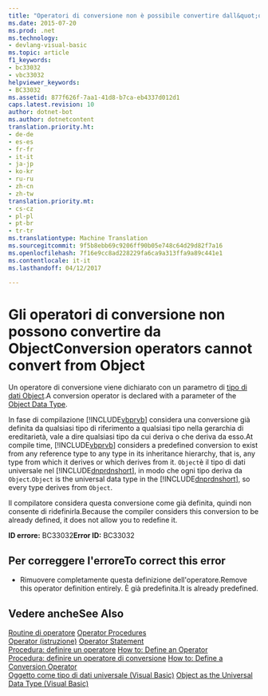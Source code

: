 ```yaml
---
title: "Operatori di conversione non è possibile convertire dall&quot;oggetto | Documenti di Microsoft"
ms.date: 2015-07-20
ms.prod: .net
ms.technology:
- devlang-visual-basic
ms.topic: article
f1_keywords:
- bc33032
- vbc33032
helpviewer_keywords:
- BC33032
ms.assetid: 877f626f-7aa1-41d8-b7ca-eb4337d012d1
caps.latest.revision: 10
author: dotnet-bot
ms.author: dotnetcontent
translation.priority.ht:
- de-de
- es-es
- fr-fr
- it-it
- ja-jp
- ko-kr
- ru-ru
- zh-cn
- zh-tw
translation.priority.mt:
- cs-cz
- pl-pl
- pt-br
- tr-tr
ms.translationtype: Machine Translation
ms.sourcegitcommit: 9f5b8ebb69c9206ff90b05e748c64d29d82f7a16
ms.openlocfilehash: 7f16e9cc8ad228229fa6ca9a313ffa9a89c441e1
ms.contentlocale: it-it
ms.lasthandoff: 04/12/2017

---
```

# <a name="conversion-operators-cannot-convert-from-object"></a><span data-ttu-id="363bf-102">Gli operatori di conversione non possono convertire da Object</span><span class="sxs-lookup"><span data-stu-id="363bf-102">Conversion operators cannot convert from Object</span></span>
<span data-ttu-id="363bf-103">Un operatore di conversione viene dichiarato con un parametro di [tipo di dati Object](../../visual-basic/language-reference/data-types/object-data-type.md).</span><span class="sxs-lookup"><span data-stu-id="363bf-103">A conversion operator is declared with a parameter of the [Object Data Type](../../visual-basic/language-reference/data-types/object-data-type.md).</span></span>  
  
 <span data-ttu-id="363bf-104">In fase di compilazione [!INCLUDE[vbprvb](../../csharp/programming-guide/concepts/linq/includes/vbprvb_md.md)] considera una conversione già definita da qualsiasi tipo di riferimento a qualsiasi tipo nella gerarchia di ereditarietà, vale a dire qualsiasi tipo da cui deriva o che deriva da esso.</span><span class="sxs-lookup"><span data-stu-id="363bf-104">At compile time, [!INCLUDE[vbprvb](../../csharp/programming-guide/concepts/linq/includes/vbprvb_md.md)] considers a predefined conversion to exist from any reference type to any type in its inheritance hierarchy, that is, any type from which it derives or which derives from it.</span></span> <span data-ttu-id="363bf-105">`Object`è il tipo di dati universale nel [!INCLUDE[dnprdnshort](../../csharp/getting-started/includes/dnprdnshort_md.md)], in modo che ogni tipo deriva da `Object`.</span><span class="sxs-lookup"><span data-stu-id="363bf-105">`Object` is the universal data type in the [!INCLUDE[dnprdnshort](../../csharp/getting-started/includes/dnprdnshort_md.md)], so every type derives from `Object`.</span></span>  
  
 <span data-ttu-id="363bf-106">Il compilatore considera questa conversione come già definita, quindi non consente di ridefinirla.</span><span class="sxs-lookup"><span data-stu-id="363bf-106">Because the compiler considers this conversion to be already defined, it does not allow you to redefine it.</span></span>  
  
 <span data-ttu-id="363bf-107">**ID errore:** BC33032</span><span class="sxs-lookup"><span data-stu-id="363bf-107">**Error ID:** BC33032</span></span>  
  
## <a name="to-correct-this-error"></a><span data-ttu-id="363bf-108">Per correggere l'errore</span><span class="sxs-lookup"><span data-stu-id="363bf-108">To correct this error</span></span>  
  
-   <span data-ttu-id="363bf-109">Rimuovere completamente questa definizione dell'operatore.</span><span class="sxs-lookup"><span data-stu-id="363bf-109">Remove this operator definition entirely.</span></span> <span data-ttu-id="363bf-110">È già predefinita.</span><span class="sxs-lookup"><span data-stu-id="363bf-110">It is already predefined.</span></span>  
  
## <a name="see-also"></a><span data-ttu-id="363bf-111">Vedere anche</span><span class="sxs-lookup"><span data-stu-id="363bf-111">See Also</span></span>  
 <span data-ttu-id="363bf-112">[Routine di operatore](../../visual-basic/programming-guide/language-features/procedures/operator-procedures.md) </span><span class="sxs-lookup"><span data-stu-id="363bf-112">[Operator Procedures](../../visual-basic/programming-guide/language-features/procedures/operator-procedures.md) </span></span>  
<span data-ttu-id="363bf-113"> [Operator (istruzione)](../../visual-basic/language-reference/statements/operator-statement.md) </span><span class="sxs-lookup"><span data-stu-id="363bf-113"> [Operator Statement](../../visual-basic/language-reference/statements/operator-statement.md) </span></span>  
<span data-ttu-id="363bf-114"> [Procedura: definire un operatore](../../visual-basic/programming-guide/language-features/procedures/how-to-define-an-operator.md) </span><span class="sxs-lookup"><span data-stu-id="363bf-114"> [How to: Define an Operator](../../visual-basic/programming-guide/language-features/procedures/how-to-define-an-operator.md) </span></span>  
<span data-ttu-id="363bf-115"> [Procedura: definire un operatore di conversione](../../visual-basic/programming-guide/language-features/procedures/how-to-define-a-conversion-operator.md) </span><span class="sxs-lookup"><span data-stu-id="363bf-115"> [How to: Define a Conversion Operator](../../visual-basic/programming-guide/language-features/procedures/how-to-define-a-conversion-operator.md) </span></span>  
<span data-ttu-id="363bf-116"> [Oggetto come tipo di dati universale (Visual Basic)](http://msdn.microsoft.com/en-us/5315bf21-2b22-45ab-98cd-5631dffbcb2f)</span><span class="sxs-lookup"><span data-stu-id="363bf-116"> [Object as the Universal Data Type (Visual Basic)](http://msdn.microsoft.com/en-us/5315bf21-2b22-45ab-98cd-5631dffbcb2f)</span></span>
